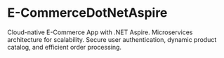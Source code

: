 # E-CommerceDotNetAspire
Cloud-native E-Commerce App with .NET Aspire. Microservices architecture for scalability. Secure user authentication, dynamic product catalog, and efficient order processing.
